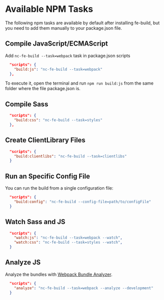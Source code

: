 # Available NPM Tasks

The following npm tasks are available by default after installing fe-build, but you need to add them manually to your package.json file.

## Compile JavaScript/ECMAScript

Add `nc-fe-build --task=webpack` task in package.json scripts

```json
  "scripts": {
    "build:js": "nc-fe-build --task=webpack"
  },
```

To execute it, open the terminal and run `npm run build:js` from the same folder where the file package.json is.

## Compile Sass

```json
  "scripts": {
    "build:css": "nc-fe-build --task=styles"
  },
```

## Create ClientLibrary Files

```json
  "scripts": {
    "build:clientlibs": "nc-fe-build --task=clientlibs"
  }
```

## Run an Specific Config File

You can run the build from a single configuration file:

```json
  "scripts": {
    "build:config": "nc-fe-build --config-file=path/to/configFile"
  }
```

## Watch Sass and JS

```json
  "scripts": {
    "watch:js": "nc-fe-build --task=webpack --watch",
    "watch:css": "nc-fe-build --task=styles --watch",
  }
```

## Analyze JS

Analyze the bundles with [Webpack Bundle Analyzer](https://www.npmjs.com/package/webpack-bundle-analyzer).

```json
  "scripts": {
    "analyze": "nc-fe-build --task=webpack --analyze --development"
  }
```
